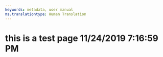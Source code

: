 ```yaml
---
keywords: metadata, user manual
ms.translationtype: Human Translation
---
```

# this is a test page 11/24/2019 7:16:59 PM